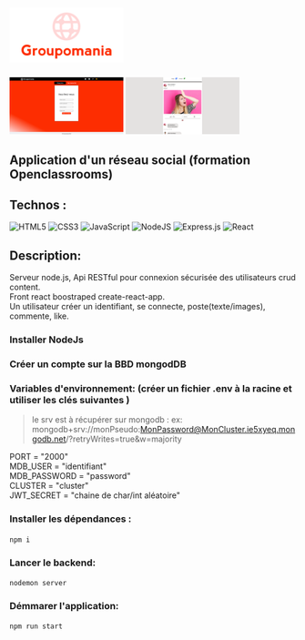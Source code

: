   #  <img style="width: 200px;" src="./src/images/icon-above-font.png" alt="Game Workshop Logo">

<img style="width: 200px;" src="./src/images/groupo_0.png" alt="Game Workshop Logo">
<img style="width: 200px;" src="./src/images/groupo_1.png" alt="Game Workshop Logo">

## Application d'un réseau social (formation Openclassrooms)

## Technos : 
![HTML5](https://img.shields.io/badge/html5-%23E34F26.svg?style=for-the-badge&logo=html5&logoColor=white)
![CSS3](https://img.shields.io/badge/css3-%231572B6.svg?style=for-the-badge&logo=css3&logoColor=white)
![JavaScript](https://img.shields.io/badge/javascript-%23323330.svg?style=for-the-badge&logo=javascript&logoColor=%23F7DF1E)
![NodeJS](https://img.shields.io/badge/node.js-6DA55F?style=for-the-badge&logo=node.js&logoColor=white)
![Express.js](https://img.shields.io/badge/express.js-%23404d59.svg?style=for-the-badge&logo=express&logoColor=%2361DAFB)
![React](https://img.shields.io/badge/react-%2320232a.svg?style=for-the-badge&logo=react&logoColor=%2361DAFB)

## Description:
Serveur node.js, Api RESTful pour connexion sécurisée des utilisateurs crud content.<br>
Front react boostraped create-react-app.<br>
Un utilisateur créer un identifiant, se connecte, poste(texte/images), commente, like.

### Installer NodeJs

### Créer un compte sur la BBD mongodDB

### Variables d'environnement: (créer un fichier .env à la racine et utiliser les clés suivantes )
> le srv est à récupérer sur mongodb : ex: mongodb+srv://monPseudo:MonPassword@MonCluster.ie5xyeq.mongodb.net/?retryWrites=true&w=majority

PORT = "2000" <br>
MDB_USER = "identifiant"<br>
MDB_PASSWORD = "password" <br>
CLUSTER = "cluster"<br>
JWT_SECRET = "chaine de char/int aléatoire"<br>

### Installer les dépendances :
`npm i` 

### Lancer le backend: 
`nodemon server`

### Démmarer l'application:
 `npm run start`





